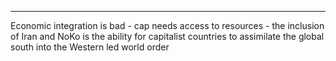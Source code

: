 

----

Economic integration is bad - cap needs access to resources - the inclusion of Iran and NoKo is the ability for capitalist countries to assimilate the global south into the Western led world order
